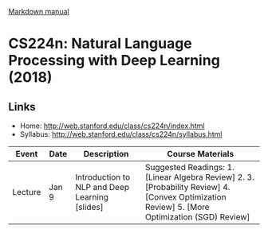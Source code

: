[Markdown manual](https://guides.github.com/features/mastering-markdown/)

# CS224n: Natural Language Processing with Deep Learning (2018)

## Links
* Home: http://web.stanford.edu/class/cs224n/index.html
* Syllabus: http://web.stanford.edu/class/cs224n/syllabus.html

Event | Date | Description | Course Materials
------------ | ------------- | ------------- | -------------
Lecture	| Jan 9	| Introduction to NLP and Deep Learning [slides] | Suggested Readings: 1. [Linear Algebra Review] 2. 3. [Probability Review] 4. [Convex Optimization Review] 5. [More Optimization (SGD) Review]



	
